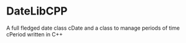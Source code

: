 # DateLibCPP
A full fledged date class cDate and a class to manage periods of time cPeriod written in C++
